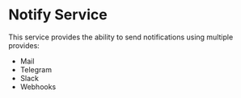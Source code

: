 # Notify Service
This service provides the ability to send notifications using multiple provides:

- Mail
- Telegram
- Slack
- Webhooks